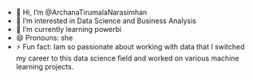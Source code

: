 - 👋 Hi, I’m @ArchanaTirumalaNarasimhan
- 👀 I’m interested in Data Science and Business Analysis
- 🌱 I’m currently learning powerbi
- 😄 Pronouns: she
- ⚡ Fun fact: Iam so passionate about working with data that I switched my career to this data science field and worked on various machine learning projects.

<!--
ArchanaTirumalaNarasimhan/ArchanaTirumalaNarasimhan is a ✨ special ✨ repository because its `README.md` (this file) appears on your GitHub profile.
You can click the Preview link to take a look at your changes.
--->
